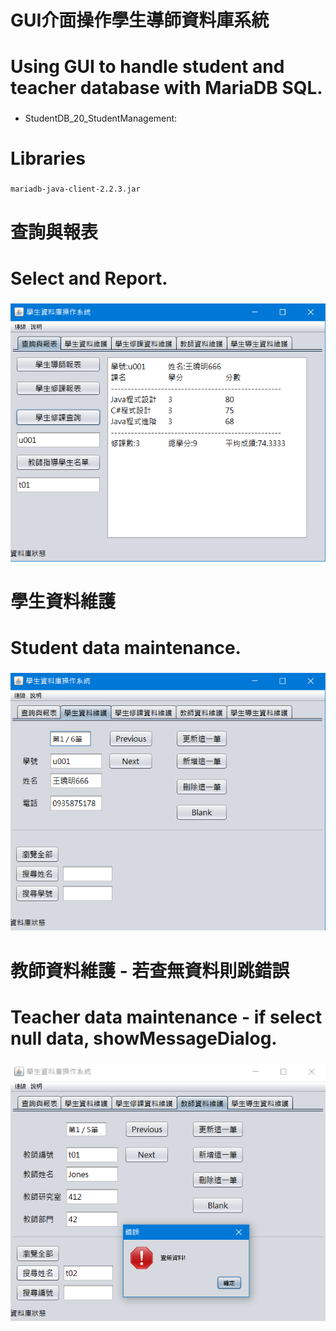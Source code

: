 # GUI介面操作學生導師資料庫系統
# Using GUI to handle student and teacher database with MariaDB SQL.
### 


* StudentDB_20_StudentManagement:

# Libraries
###
```
mariadb-java-client-2.2.3.jar
```
# 查詢與報表
# Select and Report.
### 
![image](https://github.com/LouisJhuang/lab_0523_HW_week13/blob/master/%E6%9F%A5%E8%A9%A2%E8%88%87%E5%A0%B1%E8%A1%A8.png)

# 學生資料維護
# Student data maintenance.
### 
![image](https://github.com/LouisJhuang/lab_0523_HW_week13/blob/master/%E5%AD%B8%E7%94%9F%E8%B3%87%E6%96%99%E7%B6%AD%E8%AD%B7.png)

# 教師資料維護 - 若查無資料則跳錯誤
# Teacher data maintenance - if select null data, showMessageDialog.
### 

![image](https://github.com/LouisJhuang/lab_0523_HW_week13/blob/master/%E6%95%99%E5%B8%AB%E8%B3%87%E6%96%99%E7%B6%AD%E8%AD%B7.png)


